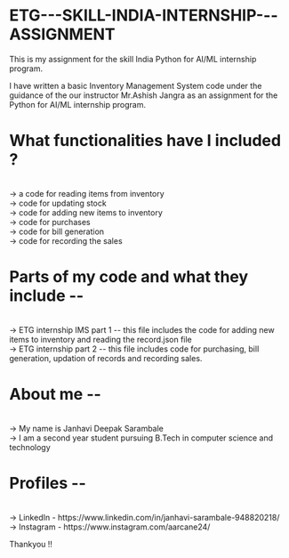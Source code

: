 # ETG---SKILL-INDIA-INTERNSHIP---ASSIGNMENT
This is my assignment for the skill India Python for AI/ML internship program.

I have written a basic Inventory Management System code under the guidance of the our instructor Mr.Ashish Jangra as an assignment for the Python for AI/ML internship program.

<h1>What functionalities have I included ?</h1> <br>
-> a code for reading items from inventory<br>
-> code for updating stock<br>
-> code for adding new items to inventory<br>
-> code for purchases<br>
-> code for bill generation<br>
-> code for recording the sales<br>

<h1>Parts of my code and what they include --</h1><br>
-> ETG internship IMS part 1 -- this file includes the code for adding new items to inventory and reading the record.json file<br>
-> ETG internship part 2 -- this file includes code for purchasing, bill generation, updation of records and recording sales.<br>

<h1>About me --</h1><br>
-> My name is Janhavi Deepak Sarambale<br>
-> I am a second year student pursuing B.Tech in computer science and technology<br>

<h1>Profiles --</h1><br>
-> LinkedIn - https://www.linkedin.com/in/janhavi-sarambale-948820218/<br>
-> Instagram - https://www.instagram.com/aarcane24/<br>

Thankyou !!
